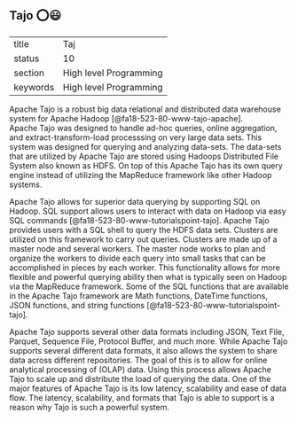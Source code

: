 ## Tajo :o::smiley:


|          |                        |
| -------- | ---------------------- |
| title    | Taj                    | 
| status   | 10                     |
| section  | High level Programming |
| keywords | High level Programming |


Apache Tajo is a robust big data relational and distributed data warehouse system for Apache Hadoop [@fa18-523-80-www-tajo-apache].  
Apache Tajo was designed to handle ad-hoc queries, online aggregation, and extract-transform-load processsing on very large data sets. 
This system was designed for querying and analyzing data-sets.  The data-sets that are utilized by Apache Tajo are stored using Hadoops Distributed File System also known as HDFS.  On top of this Apache Tajo has its own query engine instead of utilizing the MapReduce framework like other Hadoop systems.  

Apache Tajo allows for superior data querying by supporting SQL on Hadoop.  SQL support allows users to interact with data on Hadoop via easy SQL commands [@fa18-523-80-www-tutorialspoint-tajo]. Apache Tajo provides users with a SQL shell to query the HDFS data sets.
Clusters are utilized on this framework to carry out queries.  Clusters are made up of a master node and several workers.
The master node works to plan and organize the workers to divide each query into small tasks that can be accomplished in pieces by each worker.  This functionality allows for more flexible and powerful querying ability then what is typically seen on Hadoop via the MapReduce framework.
Some of the SQL functions that are available in the Apache Tajo framework are Math functions, DateTime functions, JSON functions, and string functions [@fa18-523-80-www-tutorialspoint-tajo].
  
Apache Tajo supports several other data formats including JSON, Text File, Parquet, Sequence File, Protocol Buffer, and much more.
While Apache Tajo supports several different data formats, it also allows the system to share data across different repositories.
The goal of this is to allow for online analytical processing of (OLAP) data.  Using this process allows Apache Tajo to scale up and distribute the load of querying the data.  One of the major features of Apache Tajo is its low latency, scalability and ease of data flow.
The latency, scalability, and formats that Tajo is able to support is a reason why Tajo is such a powerful system.
